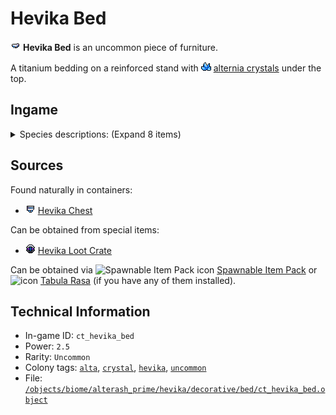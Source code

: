 # Hevika Bed

<img src="https://raw.githubusercontent.com/Ceterai/Enternia/main/objects/biome/alterash_prime/hevika/decorative/bed/icon.png" alt="Hevika Bed icon" loading="lazy" height="16px" width="auto" /> **Hevika Bed** is an uncommon piece of furniture.

A titanium bedding on a reinforced stand with <img src="https://raw.githubusercontent.com/Ceterai/Enternia/main/objects/biome/alterash_prime/ionic/ct_alternia_crystal/icon.png" alt="Alternia Crystal icon" loading="lazy" height="16px" width="auto" /> [alternia crystals](https://ceterai.github.io/MyEnternia/Wiki/AlterniaCrystal) under the top.

## Ingame

<details markdown="1"><summary>Species descriptions: (Expand 8 items)</summary>

- Alta: Beds like this one can often be found in labs and tech clinics. It has life support tech, hence the power source.
- Apex: A pretty crystal bed, solid and very comfy.
- Avian: This bed looks astonishingly attractive.
- Floran: Floran like sharp cryssstal bed.
- Glitch: Calm. This bed is filled with feeling of peace.
- Human: I think I saw a similar beds when I went to the infirmary.
- Hylotl: A sturdy, but attractive crystal bed made in soft colors. This harmonic combination gives a feeling of comfort.
- Novakid: Ain't this bed lookin' like it ran away from the hospital?

</details>

## Sources

Found naturally in containers:

- <img src="https://raw.githubusercontent.com/Ceterai/Enternia/main/objects/biome/alterash_prime/hevika/decorative/chest/icon.png" alt="Hevika Chest icon" loading="lazy" height="16px" width="auto" /> [Hevika Chest](https://ceterai.github.io/MyEnternia/Wiki/HevikaChest)

Can be obtained from special items:

- <img src="https://raw.githubusercontent.com/Ceterai/Enternia/main/items/active/alta/loot/biome/ct_hevika_loot.png" alt="Hevika Loot Crate icon" loading="lazy" height="16px" width="auto" /> [Hevika Loot Crate](https://ceterai.github.io/MyEnternia/Wiki/HevikaLootCrate)

Can be obtained via <img src="https://raw.githubusercontent.com/Silverfeelin/Starbound-SpawnableItemPack/master/interface/sip/iconSmall.png" alt="Spawnable Item Pack icon" width="18" height="14"/> [Spawnable Item Pack](https://steamcommunity.com/sharedfiles/filedetails/?id=733665104) or <img src="https://steamuserimages-a.akamaihd.net/ugc/263843960696222713/3EC9A7C005541F7D577EBCB8C5736B4EFC9973D6/" alt="icon" width="8" height="12"/> [Tabula Rasa](https://community.playstarbound.com/resources/the-tabula-rasa.3222/) (if you have any of them installed).

## Technical Information

- In-game ID: `ct_hevika_bed`
- Power: `2.5`
- Rarity: `Uncommon`
- Colony tags: [`alta`](https://ceterai.github.io/MyEnternia/Wiki/Tags/Alta), [`crystal`](https://ceterai.github.io/MyEnternia/Wiki/Tags/Crystal), [`hevika`](https://ceterai.github.io/MyEnternia/Wiki/Tags/Hevika), [`uncommon`](https://ceterai.github.io/MyEnternia/Wiki/Tags/Uncommon)
- File: [`/objects/biome/alterash_prime/hevika/decorative/bed/ct_hevika_bed.object`](https://github.com/Ceterai/Enternia/blob/main/objects/biome/alterash_prime/hevika/decorative/bed/ct_hevika_bed.object)
